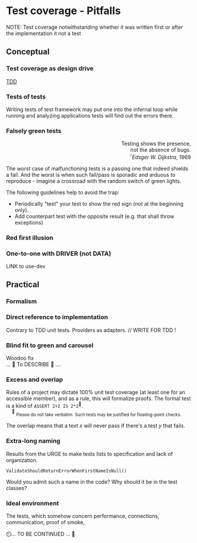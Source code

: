 # Test coverage - Pitfalls

NOTE: Test coverage notwithstanding whether it was written first or after the implementation it not a test 

## Conceptual

### Test coverage as design drive

 [TDD](../../design/tdd-ddd.md) 

### Tests of tests

Writing tests of test framework may put one into the infernal loop while running and analyzing applications tests will find out the errors there.

### Falsely green tests

<p dir="rtl">,Testing shows the presence<br/>.not the absence of bugs
<br/><i>Edsger W. Dijkstra</i>, 1969<sup>❔</sup></p>

The worst case of malfunctioning tests is a passing one that indeed shields a fail. And the worst is when such fail/pass is sporadic and arduous to reproduce - imagine a crossroad with the random switch of green lights.

The following guidelines help to avoid the trap:

+ Periodically "test" your test to show the red sign (not at the beginning only).
+ Add counterpart test with the opposite result (e.g. that shall throw exceptions)

### Red first illusion

### One-to-one with DRIVER (not DATA)

LINK to use-dev

## Practical

### Formalism


### Direct reference to implementation

Contrary to TDD unit tests. Providers as adapters. // WRITE FOR TDD !

### Blind fit to green and carousel

Woodoo fix\
... 🚧  To DESCRIBE 🚧 ....

### Excess and overlap

Rules of a project may dictate 100% unit test coverage (at least one for an accessible member), and as a rule, this will formalize proofs. The formal test is a kind of `ASSERT 2+2 IS 2*2`<sup>:large_orange_diamond:</sup>.\
&nbsp;&nbsp;&nbsp;&nbsp;<sup>:large_orange_diamond:</sup>&nbsp;<sub>Please do not take verbatim. Such tests may be justified for floating-point checks.</sub>

The overlap means that a text _x_ will never pass if there's a test _y_ that fails. 


### Extra-long naming

Results from the URGE to make tests lists to specification and lack of organization.

`ValidateShouldReturnErrorWhenFirstNameIsNull()`

Would you admit such a name in the code? Why should it be in the test classes?

### Ideal environment

The tests, which somehow concern performance, connections, communication, proof of smoke, 

⏲️... TO BE CONTINUED ... 🚧
